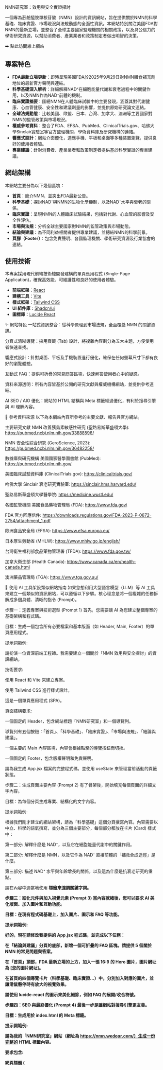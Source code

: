 NMN研究室：效用與安全實證探討

一個專為菸鹼醯胺單核苷酸（NMN）設計的資訊網站，旨在提供關於NMN的科學基礎、臨床實證、市場現況與法規動態的全面性資訊。本網站特別關注美國FDA對NMN的最新立場，並整合了全球主要國家監理機關的相關政策，以及具公信力的學術研究資源，以幫助消費者、產業業者和政策制定者做出明智的決策。

➡️ 點此訪問線上網站

## 專案特色

- **FDA最新立場更新**：即時呈現美國FDA於2025年9月29日對NMN膳食補充劑地位的最新官方聲明與連結。
- **科學基礎深入解析**：詳細解釋NAD⁺在細胞能量代謝和衰老過程中的關鍵作用，以及NMN作為NAD⁺前體的機制。
- **臨床實證摘要**：匯總NMN在人體臨床試驗中的主要發現，涵蓋其對代謝健康、心血管健康、安全性和建議劑量的影響，並提供原始研究論文連結。
- **全球法規動態**：比較美國、歐盟、日本、台灣、加拿大、澳洲等主要國家對NMN的監管政策與市場現況。
- **權威參考資料**：整合了FDA、EFSA、PubMed、ClinicalTrials.gov、哈佛大學Sinclair實驗室等官方監理機關、學術資料庫及研究機構的連結。
- **響應式設計**：網站介面優化，適應手機、平板和桌面等多種裝置瀏覽，提供良好的使用者體驗。
- **專業建議**：針對消費者、產業業者和政策制定者提供基於科學實證的專業建議。

## 網站架構

本網站主要分為以下幾個區塊：

- **首頁**：簡介NMN，並突出FDA最新公告。
- **科學基礎**：探討NAD⁺與NMN的生物化學機制，以及NAD⁺水平與衰老的關係。
- **臨床實證**：呈現NMN的人體臨床試驗結果，包括對代謝、心血管的影響及安全性評估。
- **市場與法規**：分析全球主要國家對NMN的監管政策與市場動態。
- **結論與建議**：為不同利益相關者提供專業建議，並總結NMN的科學前景。
- **頁腳（Footer）**：包含免責聲明、各國監理機關、學術研究資源及行業協會的連結。

## 使用技術

本專案採用現代前端技術棧開發建構的單頁應用程式 (Single-Page Application)，確保高效能、可維護性和良好的使用者體驗。

- **前端框架**：[React](https://react.dev/)
- **建構工具**：[Vite](https://vitejs.dev/)
- **樣式框架**：[Tailwind CSS](https://tailwindcss.com/)
- **UI 組件庫**：[Shadcn/ui](https://ui.shadcn.com/)
- **圖標庫**：[Lucide React](https://lucide.dev/)


✨ 網站特色
一站式資訊整合：從科學原理到市場法規，全面覆蓋 NMN 的關鍵資訊。

分頁式清晰導覽：採用頁籤 (Tab) 設計，將複雜內容劃分為五大主題，方便使用者快速查找。

響應式設計：針對桌面、平板及手機裝置進行優化，確保在任何螢幕尺寸下都有良好的瀏覽體驗。

互動式 FAQ：提供可折疊的常見問答區塊，快速解答使用者心中的疑惑。

資料來源透明：所有內容皆基於公開的研究文獻與權威機構網站，並提供參考連結。

AI SEO / AIO 優化：網站的 HTML 結構與 Meta 標籤經過優化，有利於搜尋引擎與 AI 理解內容。

📄 參考資料來源
以下為本網站內容所參考的主要文獻、報告與官方網站。

主要研究文獻
NMN 改善胰島素敏感性研究 (聖路易斯華盛頓大學): https://pubmed.ncbi.nlm.nih.gov/33888596/

NMN 安全性綜合研究 (GeroScience, 2023): https://pubmed.ncbi.nlm.nih.gov/36482258/

數據庫與研究機構
美國國家醫學圖書館 (PubMed): https://pubmed.ncbi.nlm.nih.gov/

美國臨床試驗資料庫 (ClinicalTrials.gov): https://clinicaltrials.gov/

哈佛大學 Sinclair 衰老研究實驗室: https://sinclair.hms.harvard.edu/

聖路易斯華盛頓大學醫學院: https://medicine.wustl.edu/

各國監管機關
美國食品藥物管理局 (FDA): https://www.fda.gov/

FDA 官方回應信件: https://downloads.regulations.gov/FDA-2023-P-0872-2754/attachment_1.pdf

歐洲食品安全局 (EFSA): https://www.efsa.europa.eu/

日本厚生勞動省 (MHLW): https://www.mhlw.go.jp/english/

台灣衛生福利部食品藥物管理署 (TFDA): https://www.fda.gov.tw/

加拿大衛生部 (Health Canada): https://www.canada.ca/en/health-canada.html

澳洲藥品管理局 (TGA): https://www.tga.gov.au/

🤖 使用 AI 工具架設類似網站指南
如果您想利用大型語言模型（LLM）等 AI 工具來建立一個類似的資訊網站，可以遵循以下步驟。核心理念是將一個複雜的任務拆解成多個具體、清晰的指令 (Prompt)。

步驟一：定義專案與技術選型 (Prompt 1)
首先，您需要讓 AI 為您建立整個專案的基礎架構和程式碼。

目標：生成一個包含所有必要檔案和基本版面（如 Header, Main, Footer）的單頁應用程式。

提示詞範例:

請扮演一位資深前端工程師。我需要建立一個關於「NMN 效用與安全探討」的資訊網站。

技術要求:

使用 React 和 Vite 來建立專案。

使用 Tailwind CSS 進行樣式設計。

這是一個單頁應用程式 (SPA)。

頁面結構要求:

一個固定的 Header，包含網站標題「NMN研究室」和一個導覽列。

導覽列有五個按鈕：「首頁」、「科學基礎」、「臨床實證」、「市場與法規」、「結論與建議」。

一個主要的 Main 內容區塊，內容會根據點擊的導覽按鈕而切換。

一個固定的 Footer，包含版權聲明和免責聲明。

請為我生成 App.jsx 檔案的完整程式碼，並使用 useState 來管理當前活動的頁籤狀態。

步驟二：生成頁面主要內容 (Prompt 2)
有了骨架後，開始填充每個頁面的詳細文字內容。

目標：為每個分頁生成專業、結構化的文字內容。

提示詞範例:

根據我們剛才建立的網站架構，請為「科學基礎」這個分頁撰寫內容。內容需要以中立、科學的語氣撰寫，並分為三個主要部分，每個部分都放在卡片 (Card) 樣式中：

第一部分: 解釋什麼是 NAD⁺，以及它在細胞能量代謝中的關鍵作用。

第二部分: 解釋什麼是 NMN，以及它作為 NAD⁺ 直接前體的「補救合成途徑」是什麼。

第三部分: 描述 NAD⁺ 水平與年齡增長的關係，以及這為什麼是抗衰老研究的重點。

請在內容中適當地使用 <strong> 標籤來強調關鍵字詞。

步驟三：細化元件與加入視覺元素 (Prompt 3)
當內容就緒後，您可以要求 AI 美化版面、加入圖片和互動功能。

目標：在現有程式碼基礎上，加入圖片、圖示和 FAQ 等功能。

提示詞範例:

好的，現在請修改我提供的 App.jsx 程式碼，並完成以下任務：

在「結論與建議」分頁的底部，新增一個可折疊的 FAQ 區塊。請提供 5 個關於 NMN 的常見問題與答案。

在「首頁」頂部，FDA 最新立場的上方，加入一張 16:9 的 Hero 圖片，圖片網址為 [您的圖片網址]。

在首頁的四個導覽卡片（科學基礎、臨床實證...）中，分別加入對應的圖片，並讓滑鼠懸停時有放大的視覺效果。

請使用 lucide-react 的圖示來美化細節，例如 FAQ 的展開/收合符號。

步驟四：SEO 與最終優化 (Prompt 4)
最後一步是讓網站對搜尋引擎更友善。

目標：生成用於 index.html 的 Meta 標籤。

提示詞範例:

請為我的「NMN研究室」網站（網址為 https://nmn.wedopr.com/）生成一份完整的 HTML <head> 標籤內容。

要求包含:

網頁標題 (<title>)

網頁描述 (<meta name="description">)

社群分享用的 Open Graph 標籤，特別是 og:title, og:description, 和 og:image。分享代表圖的網址是 https://i.urusai.cc/J6wnD.jpg。

Twitter Card 標籤。

指定標準網址的 canonical 連結。

提示詞 (Prompt) 撰寫技巧總結
角色扮演：讓 AI 扮演特定專家（如前端工程師、SEO 專家），能讓它產出更專業的結果。

提供上下文：每次提問時，附上目前的程式碼，讓 AI 在現有基礎上修改，而不是重新生成。

指令清晰且條列化：將多個需求用條列式（1, 2, 3...）說清楚，AI 更容易理解。

指定具體技術：明確告知 AI 您要使用的框架和工具庫（React, Tailwind CSS, Vite）。

分步迭代：不要試圖用一個提示詞完成所有事。像我們一樣，從骨架 -> 內容 -> 美化 -> 優化，一步步完成專案。
